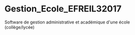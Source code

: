 # Gestion_Ecole_EFREIL32017
Software de gestion administrative et académique d'une école (collège/lycée)
